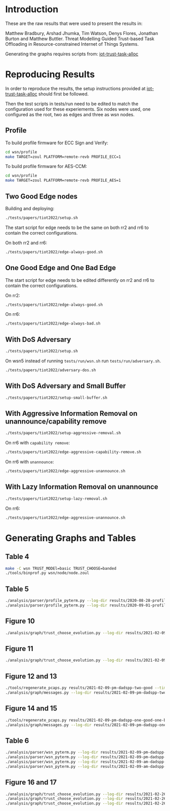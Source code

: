 # Introduction

These are the raw results that were used to present the results in:

 Matthew Bradbury, Arshad Jhumka, Tim Watson, Denys Flores, Jonathan Burton and Matthew Buttler.
 Threat Modelling Guided Trust-based Task Offloading in Resource-constrained Internet of Things Systems.

Generating the graphs requires scripts from: [iot-trust-task-alloc](https://github.com/MBradbury/iot-trust-task-alloc)

# Reproducing Results

In order to reproduce the results, the setup instructions provided at [iot-trust-task-alloc](https://github.com/MBradbury/iot-trust-task-alloc) should first be followed.

Then the test scripts in tests/run need to be edited to match the configuration used for these experiements. Six nodes were used, one configured as the root, two as edges and three as wsn nodes.

## Profile

To build profile firmware for ECC Sign and Verify:
```bash
cd wsn/profile
make TARGET=zoul PLATFORM=remote-revb PROFILE_ECC=1
```

To build profile firmware for AES-CCM:
```bash
cd wsn/profile
make TARGET=zoul PLATFORM=remote-revb PROFILE_AES=1
```

## Two Good Edge nodes

Building and deploying:
```bash
./tests/papers/tiot2022/setup.sh
```

The start script for edge needs to be the same on both rr2 and rr6 to contain the correct configurations.

On both rr2 and rr6:
```bash
./tests/papers/tiot2022/edge-always-good.sh
```

## One Good Edge and One Bad Edge

The start script for edge needs to be edited differently on rr2 and rr6 to contain the correct configurations.

On rr2:
```bash
./tests/papers/tiot2022/edge-always-good.sh
```

On rr6:
```bash
./tests/papers/tiot2022/edge-always-bad.sh
```

## With DoS Adversary

```bash
./tests/papers/tiot2022/setup.sh
```

On wsn5 instead of running `tests/run/wsn.sh` run `tests/run/adversary.sh`.

```bash
./tests/papers/tiot2022/adversary-dos.sh
```

## With DoS Adversary and Small Buffer

```bash
./tests/papers/tiot2022/setup-small-buffer.sh
```

## With Aggressive Information Removal on unannounce/capability remove

```bash
./tests/papers/tiot2022/setup-aggressive-removal.sh
```

On rr6 with `capability remove`:
```bash
./tests/papers/tiot2022/edge-aggressive-capability-remove.sh
```

On rr6 with `unannounce`:
```bash
./tests/papers/tiot2022/edge-aggressive-unannounce.sh
```

## With Lazy Information Removal on unannounce

```bash
./tests/papers/tiot2022/setup-lazy-removal.sh
```

On rr6:
```bash
./tests/papers/tiot2022/edge-aggressive-unannounce.sh
```

# Generating Graphs and Tables

## Table 4

```bash
make -C wsn TRUST_MODEl=basic TRUST_CHOOSE=banded
./tools/binprof.py wsn/node/node.zoul
```

## Table 5

```bash
./analysis/parser/profile_pyterm.py --log-dir results/2020-08-28-profile
./analysis/parser/profile_pyterm.py --log-dir results/2020-09-01-profile-aes-ccm
```

## Figure 10

```bash
./analysis/graph/trust_choose_evolution.py --log-dir results/2021-02-09-pm-dadspp-two-good --ax2-ymax 12
```

## Figure 11

```bash
./analysis/graph/trust_choose_evolution.py --log-dir results/2021-02-09-pm-dadspp-one-good-one-bad --ax2-ymax 12
```

## Figure 12 and 13

```bash
./tools/regenerate_pcaps.py results/2021-02-09-pm-dadspp-two-good --timeout None
./analysis/graph/messages.py --log-dir results/2021-02-09-pm-dadspp-two-good --tx-ymax 140000 --rx-ymax 55000
```

## Figure 14 and 15

```bash
./tools/regenerate_pcaps.py results/2021-02-09-pm-dadspp-one-good-one-bad --timeout None
./analysis/graph/messages.py --log-dir results/2021-02-09-pm-dadspp-one-good-one-bad --tx-ymax 140000 --rx-ymax 55000
```

## Table 6

```bash
./analysis/parser/wsn_pyterm.py --log-dir results/2021-02-09-pm-dadspp-two-good
./analysis/parser/wsn_pyterm.py --log-dir results/2021-02-09-pm-dadspp-one-good-one-bad
./analysis/parser/wsn_pyterm.py --log-dir results/2021-02-09-am-dadspp-two-good-dcv
./analysis/parser/wsn_pyterm.py --log-dir results/2021-02-09-am-dadspp-two-good-dcv-small-ver-buf
```

## Figure 16 and 17

```bash
./analysis/graph/trust_choose_evolution.py --log-dir results/2021-02-26-pm-capability-remove-attack-capability --ax2-ymax 20
./analysis/graph/trust_choose_evolution.py --log-dir results/2021-02-26-pm-capability-remove-attack-server --ax2-ymax 20
./analysis/graph/trust_choose_evolution.py --log-dir results/2021-02-26-pm-capability-remove-attack-server-lazy --ax2-ymax 20
```
